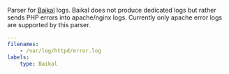 Parser for [Baikal](https://github.com/sabre-io/Baikal) logs. Baikal does not produce dedicated logs but rather sends PHP errors into apache/nginx logs. Currently only apache error logs are supported by this parser.

```yaml
---
filenames:
    - /var/log/httpd/error.log
labels:
    type: Baikal
```
